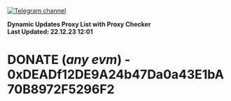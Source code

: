 [![Telegram channel](https://img.shields.io/endpoint?url=https://runkit.io/damiankrawczyk/telegram-badge/branches/master?url=https://t.me/n4z4v0d)](https://t.me/n4z4v0d) 

**Dynamic Updates Proxy List with Proxy Checker**  
**Last Updated: 22.12.23 12:01**

# DONATE (_any evm_) - 0xDEADf12DE9A24b47Da0a43E1bA70B8972F5296F2
